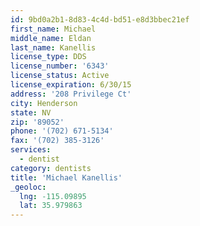 ```yaml
---
id: 9bd0a2b1-8d83-4c4d-bd51-e8d3bbec21ef
first_name: Michael
middle_name: Eldan
last_name: Kanellis
license_type: DDS
license_number: '6343'
license_status: Active
license_expiration: 6/30/15
address: '208 Privilege Ct'
city: Henderson
state: NV
zip: '89052'
phone: '(702) 671-5134'
fax: '(702) 385-3126'
services:
  - dentist
category: dentists
title: 'Michael Kanellis'
_geoloc:
  lng: -115.09895
  lat: 35.979863
---
```

